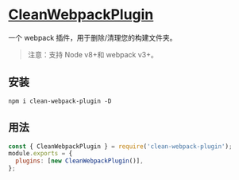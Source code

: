 # [CleanWebpackPlugin](https://github.com/johnagan/clean-webpack-plugin)

一个 webpack 插件，用于删除/清理您的构建文件夹。

> 注意：支持 Node v8+和 webpack v3+。

## 安装

```text
npm i clean-webpack-plugin -D
```

## 用法

```javascript
const { CleanWebpackPlugin } = require('clean-webpack-plugin');
module.exports = {
  plugins: [new CleanWebpackPlugin()],
};
```
